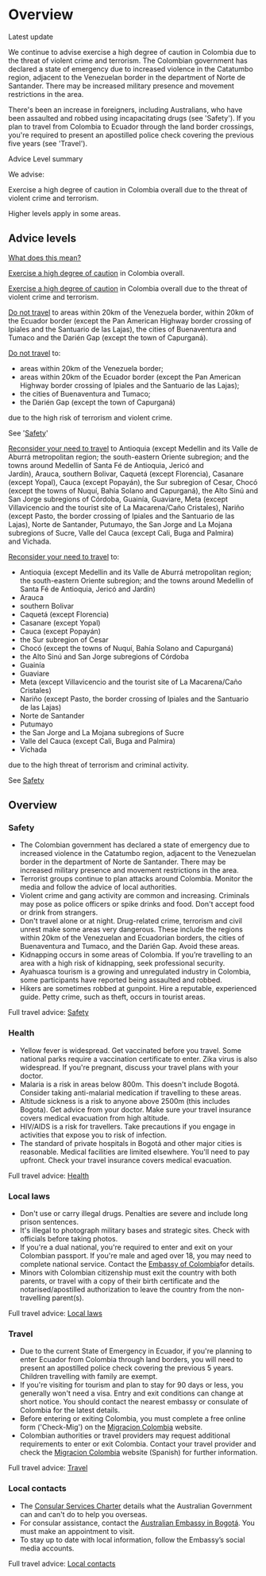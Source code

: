 # Overview

Latest update

We continue to advise exercise a high degree of caution in Colombia due to the threat of violent crime and terrorism. The Colombian government has declared a state of emergency due to increased violence in the Catatumbo region, adjacent to the Venezuelan border in the department of Norte de Santander. There may be increased military presence and movement restrictions in the area.   
  
There's been an increase in foreigners, including Australians, who have been assaulted and robbed using incapacitating drugs (see 'Safety'). If you plan to travel from Colombia to Ecuador through the land border crossings, you're required to present an apostilled police check covering the previous five years (see 'Travel').

Advice Level summary

We advise:

Exercise a high degree of caution in Colombia overall due to the threat of violent crime and terrorism.

Higher levels apply in some areas.

## Advice levels

[What does this mean?](/before-you-go/travel-advice-explained/)

[Exercise a high degree of caution](https://www.smartraveller.gov.au/consular-services/travel-advice-explained#level2 ) in Colombia overall.

[Exercise a high degree of caution](https://www.smartraveller.gov.au/consular-services/travel-advice-explained#level2 ) in Colombia overall due to the threat of violent crime and terrorism.

[Do not travel](https://www.smartraveller.gov.au/consular-services/travel-advice-explained#level4) to areas within 20km of the Venezuela border, within 20km of the Ecuador border (except the Pan American Highway border crossing of Ipiales and the Santuario de las Lajas), the cities of Buenaventura and Tumaco and the Darién Gap (except the town of Capurganá).

[Do not travel](https://www.smartraveller.gov.au/consular-services/travel-advice-explained#level4) to:

* areas within 20km of the Venezuela border;
* areas within 20km of the Ecuador border (except the Pan American Highway border crossing of Ipiales and the Santuario de las Lajas);
* the cities of Buenaventura and Tumaco;
* the Darién Gap (except the town of Capurganá)

due to the high risk of terrorism and violent crime.

See '[Safety](#safety)'

[Reconsider your need to travel](https://www.smartraveller.gov.au/consular-services/travel-advice-explained#level3 ) to Antioquia (except Medellin and its Valle de Aburrá metropolitan region; the south-eastern Oriente subregion; and the towns around Medellin of Santa Fé de Antioquia, Jericó and Jardín), Arauca, southern Bolivar, Caquetá (except Florencia), Casanare (except Yopal), Cauca (except Popayán), the Sur subregion of Cesar, Chocó (except the towns of Nuquí, Bahía Solano and Capurganá), the Alto Sinú and San Jorge subregions of Córdoba, Guainía, Guaviare, Meta (except Villavicencio and the tourist site of La Macarena/Caño Cristales), Nariño (except Pasto, the border crossing of Ipiales and the Santuario de las Lajas), Norte de Santander, Putumayo, the San Jorge and La Mojana subregions of Sucre, Valle del Cauca (except Cali, Buga and Palmira) and Vichada.

[Reconsider your need to travel](https://www.smartraveller.gov.au/consular-services/travel-advice-explained#level3) to:

* Antioquia (except Medellin and its Valle de Aburrá metropolitan region; the south-eastern Oriente subregion; and the towns around Medellin of Santa Fé de Antioquia, Jericó and Jardín)
* Arauca
* southern Bolivar
* Caquetá (except Florencia)
* Casanare (except Yopal)
* Cauca (except Popayán)
* the Sur subregion of Cesar
* Chocó (except the towns of Nuquí, Bahía Solano and Capurganá)
* the Alto Sinú and San Jorge subregions of Córdoba
* Guainía
* Guaviare
* Meta (except Villavicencio and the tourist site of La Macarena/Caño Cristales)
* Nariño (except Pasto, the border crossing of Ipiales and the Santuario de las Lajas)
* Norte de Santander
* Putumayo
* the San Jorge and La Mojana subregions of Sucre
* Valle del Cauca (except Cali, Buga and Palmira)
* Vichada

due to the high threat of terrorism and criminal activity.

See [Safety](https://smartraveller.govcms.gov.au/destinations/americas/colombia#safety)

## Overview

### Safety

* The Colombian government has declared a state of emergency due to increased violence in the Catatumbo region, adjacent to the Venezuelan border in the department of Norte de Santander. There may be increased military presence and movement restrictions in the area.
* Terrorist groups continue to plan attacks around Colombia. Monitor the media and follow the advice of local authorities.
* Violent crime and gang activity are common and increasing. Criminals may pose as police officers or spike drinks and food. Don't accept food or drink from strangers.
* Don't travel alone or at night. Drug-related crime, terrorism and civil unrest make some areas very dangerous. These include the regions within 20km of the Venezuelan and Ecuadorian borders, the cities of Buenaventura and Tumaco, and the Darién Gap. Avoid these areas.
* Kidnapping occurs in some areas of Colombia. If you’re travelling to an area with a high risk of kidnapping, seek professional security.
* Ayahuasca tourism is a growing and unregulated industry in Colombia, some participants have reported being assaulted and robbed.
* Hikers are sometimes robbed at gunpoint. Hire a reputable, experienced guide. Petty crime, such as theft, occurs in tourist areas.

Full travel advice: [Safety](#safety)

### Health

* Yellow fever is widespread. Get vaccinated before you travel. Some national parks require a vaccination certificate to enter. Zika virus is also widespread. If you're pregnant, discuss your travel plans with your doctor.
* Malaria is a risk in areas below 800m. This doesn't include Bogotá. Consider taking anti-malarial medication if travelling to these areas.
* Altitude sickness is a risk to anyone above 2500m (this includes Bogota). Get advice from your doctor. Make sure your travel insurance covers medical evacuation from high altitude.
* HIV/AIDS is a risk for travellers. Take precautions if you engage in activities that expose you to risk of infection.
* The standard of private hospitals in Bogotá and other major cities is reasonable. Medical facilities are limited elsewhere. You'll need to pay upfront. Check your travel insurance covers medical evacuation.

Full travel advice: [Health](#health)

### Local laws

* Don't use or carry illegal drugs. Penalties are severe and include long prison sentences.
* It's illegal to photograph military bases and strategic sites. Check with officials before taking photos.
* If you're a dual national, you're required to enter and exit on your Colombian passport. If you're male and aged over 18, you may need to complete national service. Contact the [Embassy of Colombia](https://protocol.dfat.gov.au/Public/Missions/45)for details.
* Minors with Colombian citizenship must exit the country with both parents, or travel with a copy of their birth certificate and the notarised/apostilled authorization to leave the country from the non-travelling parent(s).

Full travel advice: [Local laws](#local-laws)

### Travel

* Due to the current State of Emergency in Ecuador, if you're planning to enter Ecuador from Colombia through land borders, you will need to present an apostilled police check covering the previous 5 years. Children travelling with family are exempt.
* If you're visiting for tourism and plan to stay for 90 days or less, you generally won't need a visa. Entry and exit conditions can change at short notice. You should contact the nearest embassy or consulate of Colombia for the latest details.
* Before entering or exiting Colombia, you must complete a free online form ('Check-Mig') on the [Migracion Colombia](https://apps.migracioncolombia.gov.co/pre-registro/en) website.
* Colombian authorities or travel providers may request additional requirements to enter or exit Colombia. Contact your travel provider and check the [Migracion Colombia](https://www.migracioncolombia.gov.co/) website (Spanish) for further information.

Full travel advice: [Travel](#travel)

### Local contacts

* The [Consular Services Charter](/node/46) details what the Australian Government can and can't do to help you overseas.
* For consular assistance, contact the [Australian Embassy in Bogotá](https://colombia.embassy.gov.au/). You must make an appointment to visit.
* To stay up to date with local information, follow the Embassy’s social media accounts.

Full travel advice: [Local contacts](#local-contacts)